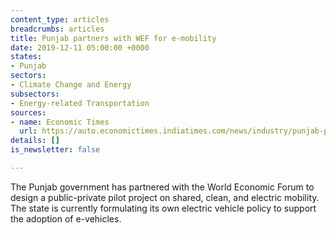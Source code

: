```yaml
---
content_type: articles
breadcrumbs: articles
title: Punjab partners with WEF for e-mobility
date: 2019-12-11 05:00:00 +0000
states:
- Punjab
sectors:
- Climate Change and Energy
subsectors:
- Energy-related Transportation
sources:
- name: Economic Times
  url: https://auto.economictimes.indiatimes.com/news/industry/punjab-partners-with-wef-for-e-mobility/72366123
details: []
is_newsletter: false

---
```

The Punjab government has partnered with the World Economic Forum to design a public-private pilot project on shared, clean, and electric mobility. The state is currently formulating its own electric vehicle policy to support the adoption of e-vehicles.
